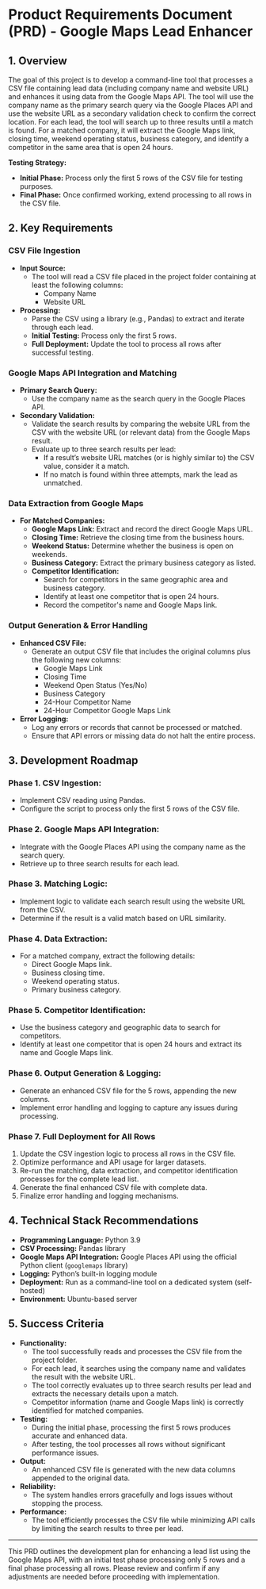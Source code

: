 # Product Requirements Document (PRD) - Google Maps Lead Enhancer

## 1. Overview
The goal of this project is to develop a command-line tool that processes a CSV file containing lead data (including company name and website URL) and enhances it using data from the Google Maps API. The tool will use the company name as the primary search query via the Google Places API and use the website URL as a secondary validation check to confirm the correct location. For each lead, the tool will search up to three results until a match is found. For a matched company, it will extract the Google Maps link, closing time, weekend operating status, business category, and identify a competitor in the same area that is open 24 hours.

**Testing Strategy:**  
- **Initial Phase:** Process only the first 5 rows of the CSV file for testing purposes.  
- **Final Phase:** Once confirmed working, extend processing to all rows in the CSV file.

## 2. Key Requirements

### CSV File Ingestion
- **Input Source:**  
  - The tool will read a CSV file placed in the project folder containing at least the following columns:
    - Company Name
    - Website URL
- **Processing:**  
  - Parse the CSV using a library (e.g., Pandas) to extract and iterate through each lead.
  - **Initial Testing:** Process only the first 5 rows.
  - **Full Deployment:** Update the tool to process all rows after successful testing.

### Google Maps API Integration and Matching
- **Primary Search Query:**  
  - Use the company name as the search query in the Google Places API.
- **Secondary Validation:**  
  - Validate the search results by comparing the website URL from the CSV with the website URL (or relevant data) from the Google Maps result.
  - Evaluate up to three search results per lead:
    - If a result’s website URL matches (or is highly similar to) the CSV value, consider it a match.
    - If no match is found within three attempts, mark the lead as unmatched.

### Data Extraction from Google Maps
- **For Matched Companies:**
  - **Google Maps Link:** Extract and record the direct Google Maps URL.
  - **Closing Time:** Retrieve the closing time from the business hours.
  - **Weekend Status:** Determine whether the business is open on weekends.
  - **Business Category:** Extract the primary business category as listed.
  - **Competitor Identification:**  
    - Search for competitors in the same geographic area and business category.
    - Identify at least one competitor that is open 24 hours.
    - Record the competitor's name and Google Maps link.

### Output Generation & Error Handling
- **Enhanced CSV File:**  
  - Generate an output CSV file that includes the original columns plus the following new columns:
    - Google Maps Link
    - Closing Time
    - Weekend Open Status (Yes/No)
    - Business Category
    - 24-Hour Competitor Name
    - 24-Hour Competitor Google Maps Link
- **Error Logging:**  
  - Log any errors or records that cannot be processed or matched.
  - Ensure that API errors or missing data do not halt the entire process.

## 3. Development Roadmap

### Phase 1. **CSV Ingestion:**
   - Implement CSV reading using Pandas.
   - Configure the script to process only the first 5 rows of the CSV file.
### Phase 2. **Google Maps API Integration:**
   - Integrate with the Google Places API using the company name as the search query.
   - Retrieve up to three search results for each lead.
### Phase 3. **Matching Logic:**
   - Implement logic to validate each search result using the website URL from the CSV.
   - Determine if the result is a valid match based on URL similarity.
### Phase 4. **Data Extraction:**
   - For a matched company, extract the following details:
     - Direct Google Maps link.
     - Business closing time.
     - Weekend operating status.
     - Primary business category.
### Phase 5. **Competitor Identification:**
   - Use the business category and geographic data to search for competitors.
   - Identify at least one competitor that is open 24 hours and extract its name and Google Maps link.
### Phase 6. **Output Generation & Logging:**
   - Generate an enhanced CSV file for the 5 rows, appending the new columns.
   - Implement error handling and logging to capture any issues during processing.

### Phase 7. Full Deployment for All Rows
1. Update the CSV ingestion logic to process all rows in the CSV file.
2. Optimize performance and API usage for larger datasets.
3. Re-run the matching, data extraction, and competitor identification processes for the complete lead list.
4. Generate the final enhanced CSV file with complete data.
5. Finalize error handling and logging mechanisms.

## 4. Technical Stack Recommendations
- **Programming Language:** Python 3.9
- **CSV Processing:** Pandas library
- **Google Maps API Integration:** Google Places API using the official Python client (`googlemaps` library)
- **Logging:** Python’s built-in logging module
- **Deployment:** Run as a command-line tool on a dedicated system (self-hosted)
- **Environment:** Ubuntu-based server

## 5. Success Criteria
- **Functionality:**  
  - The tool successfully reads and processes the CSV file from the project folder.
  - For each lead, it searches using the company name and validates the result with the website URL.
  - The tool correctly evaluates up to three search results per lead and extracts the necessary details upon a match.
  - Competitor information (name and Google Maps link) is correctly identified for matched companies.
- **Testing:**  
  - During the initial phase, processing the first 5 rows produces accurate and enhanced data.
  - After testing, the tool processes all rows without significant performance issues.
- **Output:**  
  - An enhanced CSV file is generated with the new data columns appended to the original data.
- **Reliability:**  
  - The system handles errors gracefully and logs issues without stopping the process.
- **Performance:**  
  - The tool efficiently processes the CSV file while minimizing API calls by limiting the search results to three per lead.

---

This PRD outlines the development plan for enhancing a lead list using the Google Maps API, with an initial test phase processing only 5 rows and a final phase processing all rows. Please review and confirm if any adjustments are needed before proceeding with implementation.
